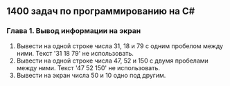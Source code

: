 ## 1400 задач  по программированию на C#
### Глава 1. Вывод информации на экран
  1. Вывести на одной строке числа 31, 18 и  79 с одним пробелом между ними. Текст '31 18 79' не использовать.
  2. Вывести на одной строке числа 47, 52 и  150 с двумя пробелами между ними. Текст '47 52 150' не использовать.
  3. Вывести на экран числа 50 и  10 одно под другим.
